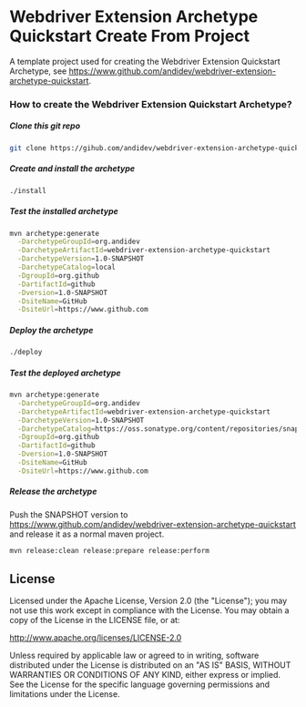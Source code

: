 Webdriver Extension Archetype Quickstart Create From Project
===================

A template project used for creating the Webdriver Extension Quickstart Archetype, see https://www.github.com/andidev/webdriver-extension-archetype-quickstart.

### How to create the Webdriver Extension Quickstart Archetype?

##### Clone this git repo
~~~ sh
git clone https://gihub.com/andidev/webdriver-extension-archetype-quickstart-create-from-project.git
~~~

##### Create and install the archetype
~~~ sh
./install
~~~

##### Test the installed archetype
~~~ sh
mvn archetype:generate                                                                             \
  -DarchetypeGroupId=org.andidev                                                                   \
  -DarchetypeArtifactId=webdriver-extension-archetype-quickstart                                   \
  -DarchetypeVersion=1.0-SNAPSHOT                                                                  \
  -DarchetypeCatalog=local                                                                         \
  -DgroupId=org.github                                                                             \
  -DartifactId=github                                                                              \
  -Dversion=1.0-SNAPSHOT                                                                           \
  -DsiteName=GitHub                                                                                \
  -DsiteUrl=https://www.github.com
~~~

##### Deploy the archetype
~~~ sh
./deploy
~~~

##### Test the deployed archetype
~~~ sh
mvn archetype:generate                                                                             \
  -DarchetypeGroupId=org.andidev                                                                   \
  -DarchetypeArtifactId=webdriver-extension-archetype-quickstart                                   \
  -DarchetypeVersion=1.0-SNAPSHOT                                                                  \
  -DarchetypeCatalog=https://oss.sonatype.org/content/repositories/snapshots/archetype-catalog.xml \
  -DgroupId=org.github                                                                             \
  -DartifactId=github                                                                              \
  -Dversion=1.0-SNAPSHOT                                                                           \
  -DsiteName=GitHub                                                                                \
  -DsiteUrl=https://www.github.com
~~~

##### Release the archetype
Push the SNAPSHOT version to https://www.github.com/andidev/webdriver-extension-archetype-quickstart and release it as a normal maven project.
~~~ sh
mvn release:clean release:prepare release:perform
~~~

## License

Licensed under the Apache License, Version 2.0 (the "License");
you may not use this work except in compliance with the License.
You may obtain a copy of the License in the LICENSE file, or at:

   http://www.apache.org/licenses/LICENSE-2.0

Unless required by applicable law or agreed to in writing, software
distributed under the License is distributed on an "AS IS" BASIS,
WITHOUT WARRANTIES OR CONDITIONS OF ANY KIND, either express or implied.
See the License for the specific language governing permissions and
limitations under the License.